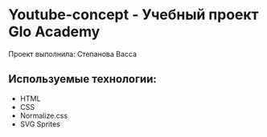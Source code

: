 # Youtube-concept - Учебный проект Glo Academy 
Проект выполнила: Степанова Васса

## Используемые технологии:
 - HTML
 - CSS
 - Normalize.css
 - SVG Sprites 
